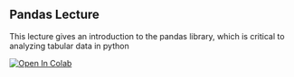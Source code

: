 ## Pandas Lecture

This lecture gives an introduction to the pandas library, which is critical to analyzing tabular data in python

[![Open In Colab](https://colab.research.google.com/assets/colab-badge.svg)](https://colab.research.google.com/github/jbkinney/22e_urp/blob/main/lecture_4/4_dataframe_stat.ipynb)

